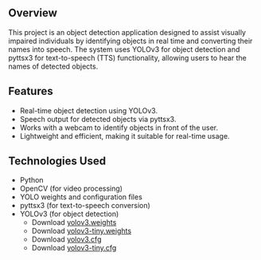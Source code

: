 ## **Overview**
This project is an object detection application designed to assist visually impaired individuals by identifying objects in real time and converting their names into speech. The system uses YOLOv3 for object detection and pyttsx3 for text-to-speech (TTS) functionality, allowing users to hear the names of detected objects.

## **Features**
- Real-time object detection using YOLOv3.
- Speech output for detected objects via pyttsx3.
- Works with a webcam to identify objects in front of the user.
- Lightweight and efficient, making it suitable for real-time usage.

## **Technologies Used**
- Python
- OpenCV (for video processing)
- YOLO weights and configuration files
- pyttsx3 (for text-to-speech conversion)
- YOLOv3 (for object detection)
    - Download [yolov3.weights](https://pjreddie.com/media/files/yolov3.weights)
    - Download [yolov3-tiny.weights](https://pjreddie.com/media/files/yolov3-tiny.weights)
    - Download [yolov3.cfg](https://github.com/pjreddie/darknet/blob/master/cfg/yolov3.cfg)
    - Download [yolov3-tiny.cfg](https://github.com/pjreddie/darknet/blob/master/cfg/yolov3-tiny.cfg)

